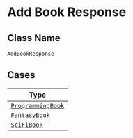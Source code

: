 
# Add Book Response

## Class Name

`AddBookResponse`

## Cases

| Type |
|  --- |
| [`ProgrammingBook`](../../../doc/models/programming-book.md) |
| [`FantasyBook`](../../../doc/models/fantasy-book.md) |
| [`SciFiBook`](../../../doc/models/sci-fi-book.md) |


